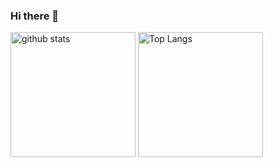 ### Hi there 👋

<p align="left"> 
  <img alt="github stats" height="200px" src="https://github-readme-stats.vercel.app/api?username=hdmt&theme=transparent&show_icons=true&include_all_commits=true" />
  <img alt="Top Langs" height="200px" src="https://github-readme-stats.vercel.app/api/top-langs/?username=hdmt&layout=compact&show_icons=true&theme=transparent" />
</p>
